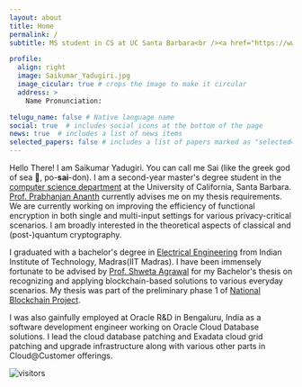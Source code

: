 ```yaml
---
layout: about
title: Home
permalink: /
subtitle: MS student in CS at UC Santa Barbara<br /><a href="https://www.ucsb.edu"><i class="fas fa-map-marker-alt"></i> Santa Barbara, CA</a>

profile:
  align: right
  image: Saikumar_Yadugiri.jpg
  image_cicular: true # crops the image to make it circular
  address: >
    Name Pronunciation:

telugu_name: false # Native language name
social: true  # includes social icons at the bottom of the page
news: true  # includes a list of news items
selected_papers: false # includes a list of papers marked as "selected={true}"
---
```


Hello There!
I am Saikumar Yadugiri.
You can call me Sai (like the greek god of sea :trident:, po-**sai**-don).
I am a second-year master's degree student in the [computer science department](https://www.cs.ucsb.edu) at the University of California, Santa Barbara.
[Prof. Prabhanjan Ananth](https://sites.google.com/site/prabhanjanva) currently advises me on my thesis requirements.
We are currently working on improving the efficiency of functional encryption in both single and multi-input settings for various privacy-critical scenarios.
I am broadly interested in the theoretical aspects of classical and (post-)quantum cryptography.

I graduated with a bachelor's degree in [Electrical Engineering](https://www.ee.iitm.ac.in) from Indian Institute of Technology, Madras(IIT Madras).
I have been immensely fortunate to be advised by [Prof. Shweta Agrawal](http://www.cse.iitm.ac.in/~shwetaag/) for my Bachelor's thesis on recognizing and applying blockchain-based solutions to various everyday scenarios.
My thesis was part of the preliminary phase 1 of [National Blockchain Project](https://blockchain.cse.iitk.ac.in).

I was also gainfully employed at Oracle R&D in Bengaluru, India as a software development engineer working on Oracle Cloud Database solutions.
I lead the cloud database patching and Exadata cloud grid patching and upgrade infrastructure along with various other parts in Cloud@Customer offerings.

![visitors](https://visitor-badge.glitch.me/badge?page_id=saikumarysk.github.io&left_color=blue&right_color=green)
